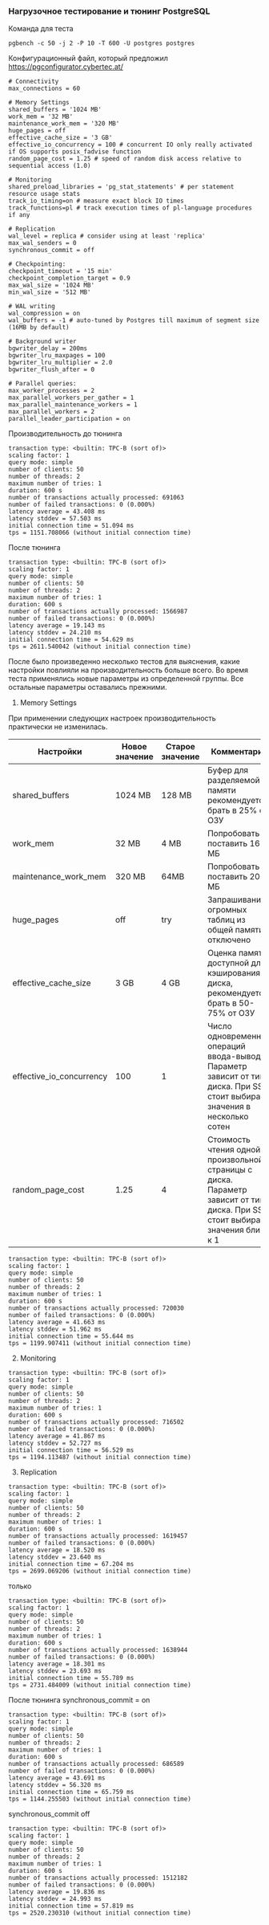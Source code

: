 ### Нагрузочное тестирование и тюнинг PostgreSQL
Команда для теста
```
pgbench -c 50 -j 2 -P 10 -T 600 -U postgres postgres
```
Конфигурационный файл, который предложил https://pgconfigurator.cybertec.at/
```
# Connectivity
max_connections = 60

# Memory Settings
shared_buffers = '1024 MB'
work_mem = '32 MB'
maintenance_work_mem = '320 MB'
huge_pages = off
effective_cache_size = '3 GB'
effective_io_concurrency = 100 # concurrent IO only really activated if OS supports posix_fadvise function
random_page_cost = 1.25 # speed of random disk access relative to sequential access (1.0)

# Monitoring
shared_preload_libraries = 'pg_stat_statements' # per statement resource usage stats
track_io_timing=on # measure exact block IO times
track_functions=pl # track execution times of pl-language procedures if any

# Replication
wal_level = replica # consider using at least 'replica'
max_wal_senders = 0
synchronous_commit = off

# Checkpointing:
checkpoint_timeout = '15 min'
checkpoint_completion_target = 0.9
max_wal_size = '1024 MB'
min_wal_size = '512 MB'

# WAL writing
wal_compression = on
wal_buffers = -1 # auto-tuned by Postgres till maximum of segment size (16MB by default)

# Background writer
bgwriter_delay = 200ms
bgwriter_lru_maxpages = 100
bgwriter_lru_multiplier = 2.0
bgwriter_flush_after = 0

# Parallel queries:
max_worker_processes = 2
max_parallel_workers_per_gather = 1
max_parallel_maintenance_workers = 1
max_parallel_workers = 2
parallel_leader_participation = on
```
Производительность до тюнинга
```
transaction type: <builtin: TPC-B (sort of)>
scaling factor: 1
query mode: simple
number of clients: 50
number of threads: 2
maximum number of tries: 1
duration: 600 s
number of transactions actually processed: 691063
number of failed transactions: 0 (0.000%)
latency average = 43.408 ms
latency stddev = 57.503 ms
initial connection time = 51.094 ms
tps = 1151.708066 (without initial connection time)
```
После тюнинга
```
transaction type: <builtin: TPC-B (sort of)>
scaling factor: 1
query mode: simple
number of clients: 50
number of threads: 2
maximum number of tries: 1
duration: 600 s
number of transactions actually processed: 1566987
number of failed transactions: 0 (0.000%)
latency average = 19.143 ms
latency stddev = 24.210 ms
initial connection time = 54.629 ms
tps = 2611.540042 (without initial connection time)
```
После было произведенно несколько тестов для выяснения, какие настройки повлияли на производительность больше всего.
Во время теста применялись новые параметры из определенной группы. Все остальные параметры оставались прежними.
1) Memory Settings

При применении следующих настроек производительность практически не изменилась.

|Настройки|Новое значение|Старое значение |Комментарии|
|---------|--------------|----------------|-----------|
|shared_buffers | 1024 MB| 128 MB | Буфер для разделяемой памяти рекомендуется брать в 25% от ОЗУ |
|work_mem | 32 MB | 4 MB | Попробовать поставить 16 МБ |
|maintenance_work_mem |320 MB| 64MB | Попробовать поставить 200 МБ|
|huge_pages | off | try | Запрашивание огромных таблиц из общей памяти отключено|
|effective_cache_size | 3 GB | 4 GB | Оценка памяти, доступной для кэширования диска, рекомендуется брать в 50-75% от ОЗУ |
|effective_io_concurrency | 100 | 1 | Число одновременных операций ввода-вывода. Параметр зависит от типа диска. При SSD стоит выбирать значения в несколько сотен|
|random_page_cost | 1.25 | 4 | Стоимость чтения одной произвольной страницы с диска. Параметр зависит от типа диска. При SSD стоит выбирать значения ближе к 1|
```
transaction type: <builtin: TPC-B (sort of)>
scaling factor: 1
query mode: simple
number of clients: 50
number of threads: 2
maximum number of tries: 1
duration: 600 s
number of transactions actually processed: 720030
number of failed transactions: 0 (0.000%)
latency average = 41.663 ms
latency stddev = 51.962 ms
initial connection time = 55.644 ms
tps = 1199.907411 (without initial connection time)
```

2) Monitoring

```
transaction type: <builtin: TPC-B (sort of)>
scaling factor: 1
query mode: simple
number of clients: 50
number of threads: 2
maximum number of tries: 1
duration: 600 s
number of transactions actually processed: 716502
number of failed transactions: 0 (0.000%)
latency average = 41.867 ms
latency stddev = 52.727 ms
initial connection time = 56.529 ms
tps = 1194.113487 (without initial connection time)
```

3) Replication
```
transaction type: <builtin: TPC-B (sort of)>
scaling factor: 1
query mode: simple
number of clients: 50
number of threads: 2
maximum number of tries: 1
duration: 600 s
number of transactions actually processed: 1619457
number of failed transactions: 0 (0.000%)
latency average = 18.520 ms
latency stddev = 23.640 ms
initial connection time = 67.204 ms
tps = 2699.069206 (without initial connection time)
```

только 
```
transaction type: <builtin: TPC-B (sort of)>
scaling factor: 1
query mode: simple
number of clients: 50
number of threads: 2
maximum number of tries: 1
duration: 600 s
number of transactions actually processed: 1638944
number of failed transactions: 0 (0.000%)
latency average = 18.301 ms
latency stddev = 23.693 ms
initial connection time = 55.789 ms
tps = 2731.484009 (without initial connection time)
```




После тюнинга synchronous_commit = on
```
transaction type: <builtin: TPC-B (sort of)>
scaling factor: 1
query mode: simple
number of clients: 50
number of threads: 2
maximum number of tries: 1
duration: 600 s
number of transactions actually processed: 686589
number of failed transactions: 0 (0.000%)
latency average = 43.691 ms
latency stddev = 56.320 ms
initial connection time = 65.759 ms
tps = 1144.255503 (without initial connection time)
```
synchronous_commit off
```
transaction type: <builtin: TPC-B (sort of)>
scaling factor: 1
query mode: simple
number of clients: 50
number of threads: 2
maximum number of tries: 1
duration: 600 s
number of transactions actually processed: 1512182
number of failed transactions: 0 (0.000%)
latency average = 19.836 ms
latency stddev = 24.993 ms
initial connection time = 57.819 ms
tps = 2520.230310 (without initial connection time)
```


